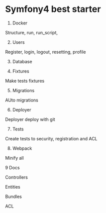 # Symfony4 best starter

1. Docker

Structure, run, run_script, 

2. Users

Register, login, logout, resetting, profile

3. Database



4. Fixtures

Make tests fixtures

5. Migrations

AUto migrations

6. Deployer

Deployer deploy with git

7. Tests

Create tests to security, registration and ACL

8. Webpack

Minify all

9 Docs

Controllers

Entities

Bundles

ACL


